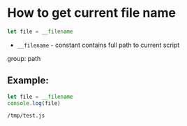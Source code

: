 # How to get current file name

```js
let file = __filename
```

- `__filename` - constant contains full path to current script

group: path

## Example: 
```js
let file = __filename
console.log(file)
```
```
/tmp/test.js

```

